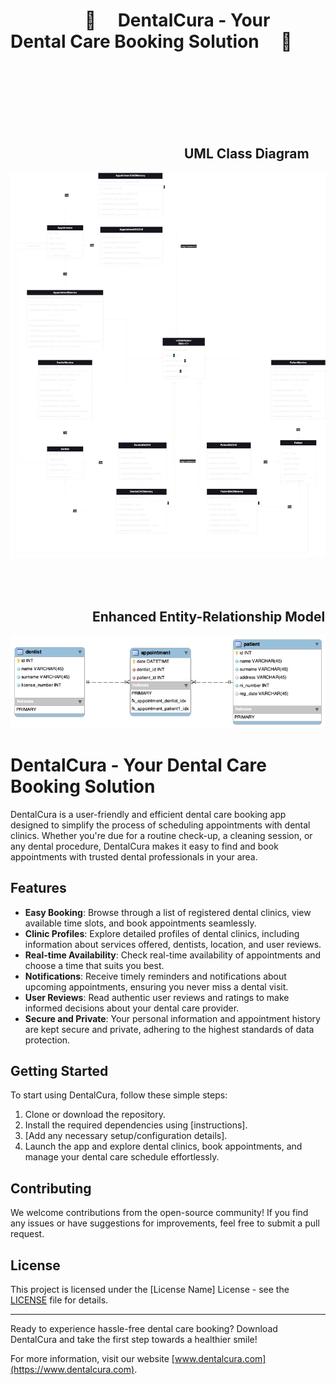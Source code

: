# &emsp;&emsp;&emsp;&emsp; :hospital: &emsp;DentalCura - Your Dental Care Booking Solution &emsp;:hospital:
<br/><br/><br/><br/><br/><br/>

## &emsp;&emsp;&emsp;&emsp;&emsp;&emsp;&emsp;&emsp;&emsp;&emsp;&emsp;&emsp;&emsp; UML Class Diagram
![UML](uml.drawio.png)
<br/><br/><br/><br/>

## &emsp;&emsp;&emsp;&emsp;&emsp;&emsp; Enhanced Entity-Relationship Model
![Enhanced entity-relationship model](eer_diagram.png)


# DentalCura - Your Dental Care Booking Solution

DentalCura is a user-friendly and efficient dental care booking app designed to simplify the process of scheduling appointments with dental clinics. Whether you're due for a routine check-up, a cleaning session, or any dental procedure, DentalCura makes it easy to find and book appointments with trusted dental professionals in your area.

## Features

- **Easy Booking**: Browse through a list of registered dental clinics, view available time slots, and book appointments seamlessly.
- **Clinic Profiles**: Explore detailed profiles of dental clinics, including information about services offered, dentists, location, and user reviews.
- **Real-time Availability**: Check real-time availability of appointments and choose a time that suits you best.
- **Notifications**: Receive timely reminders and notifications about upcoming appointments, ensuring you never miss a dental visit.
- **User Reviews**: Read authentic user reviews and ratings to make informed decisions about your dental care provider.
- **Secure and Private**: Your personal information and appointment history are kept secure and private, adhering to the highest standards of data protection.

## Getting Started

To start using DentalCura, follow these simple steps:

1. Clone or download the repository.
2. Install the required dependencies using [instructions].
3. [Add any necessary setup/configuration details].
4. Launch the app and explore dental clinics, book appointments, and manage your dental care schedule effortlessly.

## Contributing

We welcome contributions from the open-source community! If you find any issues or have suggestions for improvements, feel free to submit a pull request.

## License

This project is licensed under the [License Name] License - see the [LICENSE](LICENSE) file for details.

---

Ready to experience hassle-free dental care booking? Download DentalCura and take the first step towards a healthier smile!

For more information, visit our website [www.dentalcura.com](https://www.dentalcura.com).

